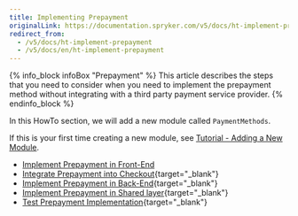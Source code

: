 ```yaml
---
title: Implementing Prepayment
originalLink: https://documentation.spryker.com/v5/docs/ht-implement-prepayment
redirect_from:
  - /v5/docs/ht-implement-prepayment
  - /v5/docs/en/ht-implement-prepayment
---
```


{% info_block infoBox "Prepayment" %}
This article describes the steps that you need to consider when you need to implement the prepayment method without integrating with a third party payment service provider.
{% endinfo_block %}

In this HowTo section, we will add a new module called `PaymentMethods`.

If this is your first time creating a new module, see [Tutorial - Adding a New Module](https://documentation.spryker.com/docs/en/t-add-new-bundle).

* [Implement Prepayment in Front-End](https://documentation.spryker.com/docs/en/ht-prepayment-fe)
* [Integrate Prepayment into Checkout](https://documentation.spryker.com/docs/en/howto-integrate-prepayment-into-checkout){target="_blank"}
* [Implement Prepayment in Back-End](https://documentation.spryker.com/docs/en/ht-prepayment-be){target="_blank"}
* [Implement Prepayment in Shared layer](https://documentation.spryker.com/docs/en/ht-prepayment-shared){target="_blank"}
* [Test Prepayment Implementation](https://documentation.spryker.com/docs/en/ht-prepayment-test){target="_blank"}
